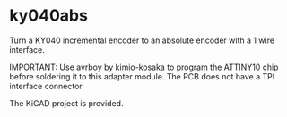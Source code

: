 # ky040abs
Turn a KY040 incremental encoder to an absolute encoder with a 1 wire interface.

IMPORTANT: Use avrboy by kimio-kosaka to program the ATTINY10 chip before soldering it to this adapter module. The PCB does not have a TPI interface connector.

The KiCAD project is provided.
